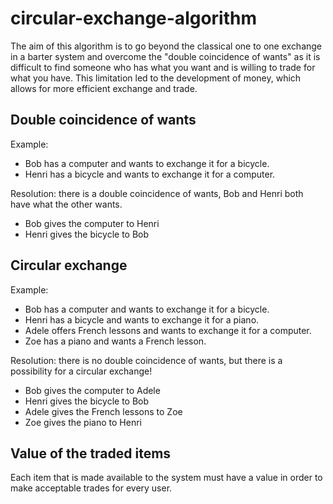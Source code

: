 # circular-exchange-algorithm

The aim of this algorithm is to go beyond the classical one to one exchange in a barter system and overcome 
the "double coincidence of wants" as it is difficult to find someone who has what you want and is willing to trade for what you have. This limitation led to the development of money, which allows for more efficient exchange and trade.

## Double coincidence of wants
Example:
* Bob has a computer and wants to exchange it for a bicycle.
* Henri has a bicycle and wants to exchange it for a computer.

Resolution: there is a double coincidence of wants, Bob and Henri both have what the other wants.
* Bob gives the computer to Henri
* Henri gives the bicycle to Bob

## Circular exchange
Example:
* Bob has a computer and wants to exchange it for a bicycle.
* Henri has a bicycle and wants to exchange it for a piano.
* Adele offers French lessons and wants to exchange it for a computer.
* Zoe has a piano and wants a French lesson.

Resolution: there is no double coincidence of wants, but there is a possibility for a circular exchange!
* Bob gives the computer to Adele
* Henri gives the bicycle to Bob
* Adele gives the French lessons to Zoe
* Zoe gives the piano to Henri

## Value of the traded items
Each item that is made available to the system must have a value in order to make acceptable trades for every user.

